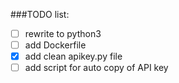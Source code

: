 ###TODO list:

- [ ] rewrite to python3
- [ ] add Dockerfile
- [X] add clean apikey.py file
- [ ] add script for auto copy of API key
